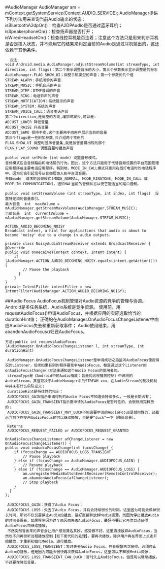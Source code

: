 #AudioManager
    AudioManager am = mContext.getSystemService(Context.AUDIO_SERVICE);
    AudioManager提供下列方法用来查询当前Audio输出的状态：  
    isBluetoothA2dpOn()：检查A2DPAudio是否通过蓝牙耳机；  
    isSpeakerphoneOn()：检查扬声器是否打开；  
    isWiredHeadsetOn()：检查线控耳机是否连着；注意这个方法只是用来判断耳机是否是插入状态，并不能用它的结果来判定当前的Audio是通过耳机输出的，这还依赖于其他条件。  
    
      方法:  
    void Android.media.AudioManager.adjustStreamVolume(int streamType, int direction, int flags)：第二个表示调整音乐的大小，第三个参数表示显示调整是的标志 AudioManager.FLAG_SHOW_UI；调整手机类型的声音；第一个参数的几个值
    STREAM_ALARM：手机闹铃的声音
    STREAM_MUSIC：手机音乐的声音
    STREAM_DTMF：DTMF音调的声音
    STREAM_RING：电话铃声的声音
    STREAM_NOTFICATION：系统提示的声音
    STREAM_SYSTEM：系统的声音
    STREAM_VOICE_CALL：语音电话声音  
    第二个direction,是调整的方向,增加或减少,可以是:    
    ADJUST_LOWER 降低音量    
    ADJUST_RAISE 升高音量    
    ADJUST_SAME 保持不变,这个主要用于向用户展示当前的音量    
    第三个flags是一些附加参数,只介绍两个常用的
    FLAG_SHOW_UI 调整时显示音量条,就是按音量键出现的那个  
    FLAG_PLAY_SOUND 调整音量时播放声音    
    
    public void setMode (int mode) 设置音频模式。
    音频模式包含音频路由和电话层的行为。因此，这个方法只能用于代替音频设置的平台范围管理应用程序或主要电话应用程序。特别地，MODE_IN_CALL模式只能用在当打电话时的电话程序中，因为它会引起信号从音频层馈入到平台混音器。
    参数mode  请求的音频模式(MODE_NORMAL, MODE_RINGTONE, MODE_IN_CALL 或MODE_IN_COMMUNICATION)。通知HAL当前的音频状态以便它能适当的路由音频。
    
    public void setStreamVolume (int streamType, int index, int flags)  设置特定流的音量索引。
    最大音量  int  maxVolume = mAudioManager.getStreamMaxVolume(AudioManager.STREAM_MUSIC);
    当前音量  int  currentVolume = mAudioManager.getStreamVolume(AudioManager.STREAM_MUSIC); 
    
    ACTION_AUDIO_BECOMING_NOISY    
    Broadcast intent, a hint for applications that audio is about to become 'noisy' due to a change in audio outputs.
    
    private class NoisyAudioStreamReceiver extends BroadcastReceiver {
    @Override
    public void onReceive(Context context, Intent intent) {
        if (AudioManager.ACTION_AUDIO_BECOMING_NOISY.equals(intent.getAction())) {
            // Pause the playback
          }
        }
    }
    private IntentFilter intentFilter = new IntentFilter(AudioManager.ACTION_AUDIO_BECOMING_NOISY);
    
##Audio Focus
     AudioFocus机制管理对Audio资源的竞争的管理与协调。Android是多任务系统，Audio系统是竞争资源。
     使用前，用requestAudioFocus()申请AudioFocus，并根据应用的实际选取恰当的durationHint值；
     正确的在AudioManager.OnAudioFocusChangeListener中响应AudioFocus失去和重新获取事件；
     Audio使用结束，用abandonAudioFocus()归还AudioFocus。
  
    方法:public int requestAudioFocus (AudioManager.OnAudioFocusChangeListener l, int streamType, int durationHint)
    
     AudioManager.OnAudioFocusChangeListener是申请成功之后监听AudioFocus使用情况的Listener，后续如果有别的程序要竞争AudioFocus，都是通过这个Listener的onAudioFocusChange()方法来通知这个Audio Focus的使用者的。
     streamType是《Android中的Audio播放：音量和远程播放控制》中说明的AudioStream，其值取决于AudioManager中的STREAM_xxx，在AudioStream的裁决机制中并未有什么实际意义；
     durationHint是持续性的指示：
     AUDIOFOCUS_GAIN指示申请得到的Audio Focus不知道会持续多久，一般是长期占有；
     AUDIOFOCUS_GAIN_TRANSIENT指示要申请的AudioFocus是暂时性的，会很快用完释放的；
     AUDIOFOCUS_GAIN_TRANSIENT_MAY_DUCK不但说要申请的AudioFocus是暂时性的，还指示当前正在使用AudioFocus的可以继续播放，只是要“duck”一下（降低音量）。
     
     Returns
     AUDIOFOCUS_REQUEST_FAILED or AUDIOFOCUS_REQUEST_GRANTED
     
    OnAudioFocusChangeListener afChangeListener = new OnAudioFocusChangeListener() {
    public void onAudioFocusChange(int focusChange) {
        if (focusChange == AUDIOFOCUS_LOSS_TRANSIENT
            // Pause playback
        } else if (focusChange == AudioManager.AUDIOFOCUS_GAIN) {
            // Resume playback 
        } else if (focusChange == AudioManager.AUDIOFOCUS_LOSS) {
            am.unregisterMediaButtonEventReceiver(RemoteControlReceiver);
            am.abandonAudioFocus(afChangeListener);
            // Stop playback
        }
      }
    };
    
     AUDIOFOCUS_GAIN：获得了Audio Focus；
     AUDIOFOCUS_LOSS：失去了Audio Focus，并将会持续很长的时间。这里因为可能会停掉很长时间，所以不仅仅要停止Audio的播放，最好直接释放掉Media资源。而因为停止播放Audio的时间会很长，如果程序因为这个原因而失去AudioFocus，最好不要让它再次自动获得AudioFocus而继续播放，
     不然突然冒出来的声音会让用户感觉莫名其妙，感受很不好。这里直接放弃AudioFocus，当然也不用再侦听远程播放控制【如下面代码的处理】。要再次播放，除非用户再在界面上点击开始播放，才重新初始化Media，进行播放。
     AUDIOFOCUS_LOSS_TRANSIENT：暂时失去Audio Focus，并会很快再次获得。必须停止Audio的播放，但是因为可能会很快再次获得AudioFocus，这里可以不释放Media资源；
     AUDIOFOCUS_LOSS_TRANSIENT_CAN_DUCK：暂时失去AudioFocus，但是可以继续播放，不过要在降低音量。

  
  
  
  
  
  
  
  
  
  
  
  
